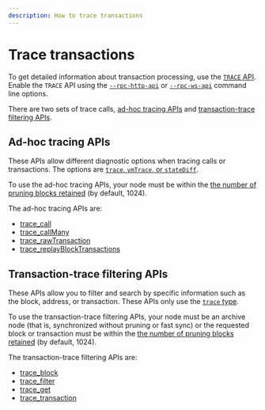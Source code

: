 ```yaml
---
description: How to trace transactions
---
```


# Trace transactions

To get detailed information about transaction processing, use the
[`TRACE` API](../../Reference/API-Methods.md#trace-methods).
Enable the `TRACE` API using the
[`--rpc-http-api`](../../Reference/CLI/CLI-Syntax.md#rpc-http-api) or
[`--rpc-ws-api`](../../Reference/CLI/CLI-Syntax.md#rpc-ws-api) command line options.

There are two sets of trace calls, [ad-hoc tracing APIs](#ad-hoc-tracing-apis) and
[transaction-trace filtering APIs](#transaction-trace-filtering-apis).

## Ad-hoc tracing APIs

These APIs allow different diagnostic options when tracing calls or transactions.
The options are [`trace`, `vmTrace`, or `stateDiff`](../../Reference/Trace-Types.md).

To use the ad-hoc tracing APIs, your node must be within the
[the number of pruning blocks retained](../../Reference/CLI/CLI-Syntax.md#pruning-blocks-retained)
(by default, 1024).

The ad-hoc tracing APIs are: 

* [trace_call](../../Reference/API-Methods.md#trace_call)
* [trace_callMany](../../Reference/API-Methods.md#trace_callmany)
* [trace_rawTransaction](../../Reference/API-Methods.md#trace_rawtransaction)
* [trace_replayBlockTransactions](../../Reference/API-Methods.md#trace_replayblocktransactions)

## Transaction-trace filtering APIs

These APIs allow you to filter and search by specific information such as the block, address, or transaction.
These APIs only use the [`trace` type](../../Reference/Trace-Types.md#trace).

To use the transaction-trace filtering APIs, your node must be an archive node
(that is, synchronized without pruning or fast sync) or the
requested block or transaction must be within the
[the number of pruning blocks retained](../../Reference/CLI/CLI-Syntax.md#pruning-blocks-retained)
(by default, 1024).

The transaction-trace filtering APIs are:

* [trace_block](../../Reference/API-Methods.md#trace_block)
* [trace_filter](../../Reference/API-Methods.md#trace_filter)
* [trace_get](../../Reference/API-Methods.md#trace_get)
* [trace_transaction](../../Reference/API-Methods.md#trace_transaction)
